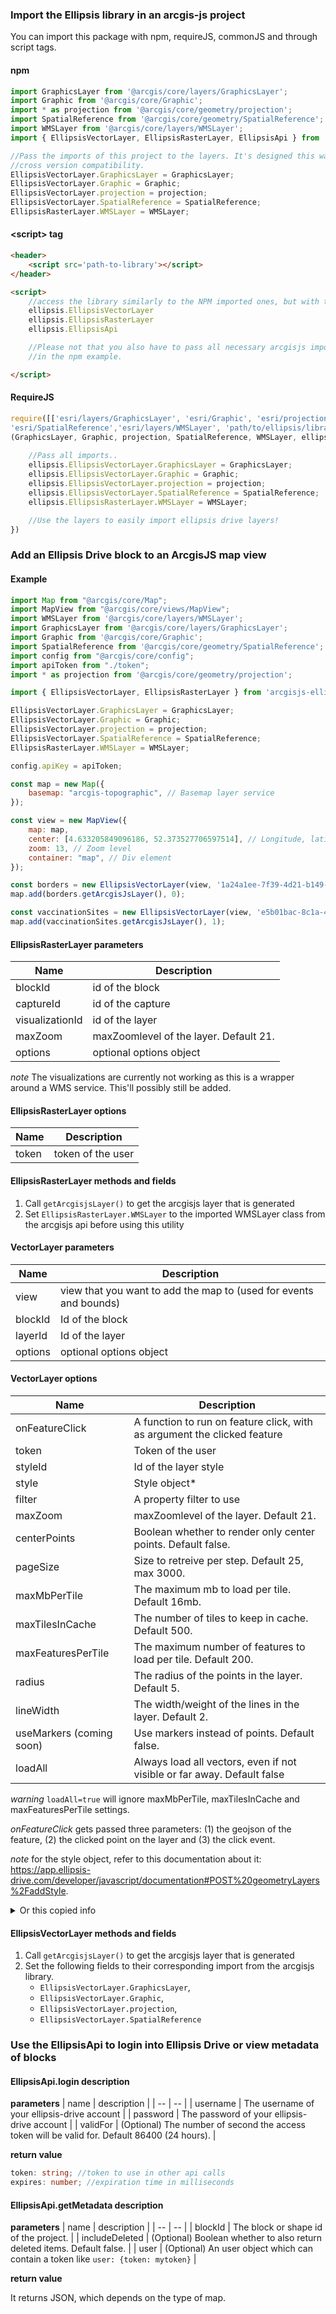 ### Import the Ellipsis library in an arcgis-js project

You can import this package with npm, requireJS, commonJS and through script tags.

#### npm
```js
import GraphicsLayer from '@arcgis/core/layers/GraphicsLayer';
import Graphic from '@arcgis/core/Graphic';
import * as projection from '@arcgis/core/geometry/projection';
import SpatialReference from '@arcgis/core/geometry/SpatialReference';
import WMSLayer from '@arcgis/core/layers/WMSLayer';
import { EllipsisVectorLayer, EllipsisRasterLayer, EllipsisApi } from 'arcgisjs-ellipsis';

//Pass the imports of this project to the layers. It's designed this way to ensure 
//cross version compatibility.
EllipsisVectorLayer.GraphicsLayer = GraphicsLayer;
EllipsisVectorLayer.Graphic = Graphic;
EllipsisVectorLayer.projection = projection;
EllipsisVectorLayer.SpatialReference = SpatialReference;
EllipsisRasterLayer.WMSLayer = WMSLayer;
```

#### \<script\> tag
```html
<header>
    <script src='path-to-library'></script>
</header>

<script>
    //access the library similarly to the NPM imported ones, but with the ellipsis prefix.
    ellipsis.EllipsisVectorLayer
    ellipsis.EllipsisRasterLayer
    ellipsis.EllipsisApi

    //Please not that you also have to pass all necessary arcgisjs imports as shown
    //in the npm example.

</script>
```

#### RequireJS
```js
require([['esri/layers/GraphicsLayer', 'esri/Graphic', 'esri/projection', 
'esri/SpatialReference','esri/layers/WMSLayer', 'path/to/ellipsis/library'], 
(GraphicsLayer, Graphic, projection, SpatialReference, WMSLayer, ellipsis) => {
    
    //Pass all imports..
    ellipsis.EllipsisVectorLayer.GraphicsLayer = GraphicsLayer;
    ellipsis.EllipsisVectorLayer.Graphic = Graphic;
    ellipsis.EllipsisVectorLayer.projection = projection;
    ellipsis.EllipsisVectorLayer.SpatialReference = SpatialReference;
    ellipsis.EllipsisRasterLayer.WMSLayer = WMSLayer;

    //Use the layers to easily import ellipsis drive layers!
})


```

### Add an Ellipsis Drive block to an ArcgisJS map view

#### Example
```js
import Map from "@arcgis/core/Map";
import MapView from "@arcgis/core/views/MapView";
import WMSLayer from '@arcgis/core/layers/WMSLayer';
import GraphicsLayer from '@arcgis/core/layers/GraphicsLayer';
import Graphic from '@arcgis/core/Graphic';
import SpatialReference from '@arcgis/core/geometry/SpatialReference';
import config from "@arcgis/core/config";
import apiToken from "./token";
import * as projection from '@arcgis/core/geometry/projection';

import { EllipsisVectorLayer, EllipsisRasterLayer } from 'arcgisjs-ellipsis';

EllipsisVectorLayer.GraphicsLayer = GraphicsLayer;
EllipsisVectorLayer.Graphic = Graphic;
EllipsisVectorLayer.projection = projection;
EllipsisVectorLayer.SpatialReference = SpatialReference;
EllipsisRasterLayer.WMSLayer = WMSLayer;

config.apiKey = apiToken;

const map = new Map({
    basemap: "arcgis-topographic", // Basemap layer service
});

const view = new MapView({
    map: map,
    center: [4.633205849096186, 52.373527706597514], // Longitude, latitude
    zoom: 13, // Zoom level
    container: "map", // Div element
});

const borders = new EllipsisVectorLayer(view, '1a24a1ee-7f39-4d21-b149-88df5a3b633a','45c47c8a-035e-429a-9ace-2dff1956e8d9', {styleId: 'a30d5d0e-26a3-43a7-9d23-638cef7600c4'});
map.add(borders.getArcgisJsLayer(), 0);

const vaccinationSites = new EllipsisVectorLayer(view, 'e5b01bac-8c1a-4feb-98e7-c2ff751ef110', 'c8594627-c5eb-4937-992a-b7dcf7046fc1', {styleId: 'df7522fe-e8eb-4393-80c5-2d5c6d0ea1a8'});
map.add(vaccinationSites.getArcgisJsLayer(), 1);
```

#### EllipsisRasterLayer parameters

| Name            | Description                            |
| --------------- | -------------------------------------- |
| blockId         | id of the block                        |
| captureId       | id of the capture                      |
| visualizationId | id of the layer                        |
| maxZoom         | maxZoomlevel of the layer. Default 21. |
| options         | optional options object                |

*note* The visualizations are currently not working as this is a wrapper around a WMS service. This'll possibly still be added.

#### EllipsisRasterLayer options

| Name  | Description       |
| ----- | ----------------- |
| token | token of the user |

#### EllipsisRasterLayer methods and fields

1. Call `getArcgisjsLayer()` to get the arcgisjs layer that is generated
2. Set `EllipsisRasterLayer.WMSLayer` to the imported WMSLayer class from the arcgisjs api before using this utility

#### VectorLayer parameters

| Name    | Description             |
| ------- | ----------------------- |
| view | view that you want to add the map to (used for events and bounds)|
| blockId | Id of the block         |
| layerId | Id of the layer         |
| options | optional options object |

#### VectorLayer options

| Name               | Description                                                              |
| ------------------ | ------------------------------------------------------------------------ |
| onFeatureClick     | A function to run on feature click, with as argument the clicked feature |
| token              | Token of the user                                                        |
| styleId            | Id of the layer style                                                    |
| style              | Style object\*                                                           |
| filter             | A property filter to use                                                 |
| maxZoom            | maxZoomlevel of the layer. Default 21.                                   |
| centerPoints       | Boolean whether to render only center points. Default false.             |
| pageSize           | Size to retreive per step. Default 25, max 3000.                         |
| maxMbPerTile       | The maximum mb to load per tile. Default 16mb.                           |
| maxTilesInCache    | The number of tiles to keep in cache. Default 500.                       |
| maxFeaturesPerTile | The maximum number of features to load per tile. Default 200.            |
| radius             | The radius of the points in the layer. Default 5.                       |
| lineWidth          | The width/weight of the lines in the layer. Default 2.                   |
| useMarkers (coming soon) | Use markers instead of points. Default false.                            |
| loadAll            | Always load all vectors, even if not visible or far away. Default false  |

_warning_ `loadAll=true` will ignore maxMbPerTile, maxTilesInCache and maxFeaturesPerTile settings.

_onFeatureClick_ gets passed three parameters: (1) the geojson of the feature, (2) the clicked point on the layer and (3) the click event.

_note_ for the style object, refer to this documentation about it: https://app.ellipsis-drive.com/developer/javascript/documentation#POST%20geometryLayers%2FaddStyle.

<details>
<summary>Or this copied info</summary>
○ 'rules': Parameters contains the property 'rules' being an array of objects with required properties 'property', 'value' and 'color' and optional properties 'operator' and 'alpha'. 'property' should be the name of the property to style by and should be of type string, 'value' should be the cutoff point of the style and must be the same type as the property, 'color' is the color of the style and must be a rgb hex code, 'operator'determines whether the styling should occur at, under or over the cutoff point and must be one of '=', '<', '>', '<=', '>=' or '!=' with default '=' and 'alpha' should be the transparency of the color on a 0 to 1 scale with default 0.5.

○ 'rangeToColor': Parameters contains the required property 'rangeToColor' and optional property 'periodic', where 'rangeToColor' should be an array of objects with required properties 'property', 'fromValue', 'toValue' and 'color' and optional property 'alpha', where 'property' should be the name of the property to style by and should be of type string, 'fromValue' and 'toValue' should be the minimum and maximum value of the range respectively, 'color' is the color to use if the property falls inclusively between the fromValue and toValue and should be a rgb hex code color and 'alpha' should be the transparency of the color on a 0 to 1 scale with default 0.5. 'periodic' should be a positive float used when the remainder from dividing the value of the property by the periodic should be used to evaluate the ranges instead.

○ 'transitionPoints': Parameters contains the required properties 'property' and 'transitionPoints' and optional property 'periodic', where 'property' should be the name of the property to style by and should be of type string, 'transitionPoints' should be an array of objects with required properties 'value' and 'color' and optional property 'alpha', where 'value' should be the value at which the next transition starts, 'color' is the color to use if the property falls in the interval before or after the transition point and should be a rgb hex code color and 'alpha' should be the transparency of the color on a 0 to 1 scale with 0.5 as default. 'periodic' should be a positive float used when the remainder from dividing the value of the property by the periodic should be used to evaluate the ranges instead.

○ 'random': Parameters contains the required property 'property' and optional property 'alpha', where 'property' should be the name of the property by which to randomly assign colors and should be of type string and 'alpha' should be the transparency of the color on a 0 to 1 scale with default 0.5.

</details>

#### EllipsisVectorLayer methods and fields

1. Call `getArcgisjsLayer()` to get the arcgisjs layer that is generated
2. Set the following fields to their corresponding import from the arcgisjs library.
    - `EllipsisVectorLayer.GraphicsLayer`, 
    - `EllipsisVectorLayer.Graphic`,  
    - `EllipsisVectorLayer.projection`, 
    - `EllipsisVectorLayer.SpatialReference` 

### Use the EllipsisApi to login into Ellipsis Drive or view metadata of blocks

#### EllipsisApi.login description

**parameters**
| name | description |
| -- | -- |
| username | The username of your ellipsis-drive account |
| password | The password of your ellipsis-drive account |
| validFor | (Optional) The number of second the access token will be valid for. Default 86400 (24 hours). |

**return value**

```ts
token: string; //token to use in other api calls
expires: number; //expiration time in milliseconds
```

#### EllipsisApi.getMetadata description

**parameters**
| name | description |
| -- | -- |
| blockId | The block or shape id of the project. |
| includeDeleted | (Optional) Boolean whether to also return deleted items. Default false. |
| user | (Optional) An user object which can contain a token like `user: {token: mytoken}` |

**return value**

It returns JSON, which depends on the type of map.
